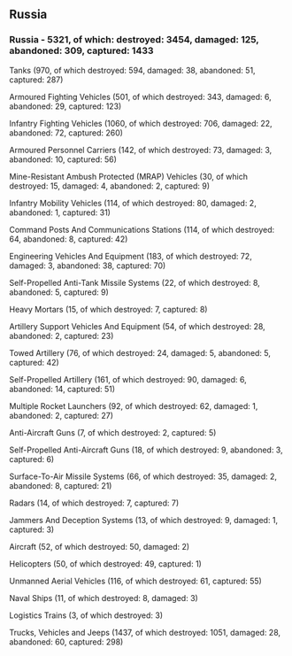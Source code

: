 
 
 ## Russia
 
 ### Russia - 5321, of which: destroyed: 3454, damaged: 125, abandoned: 309, captured: 1433

 

 

 Tanks (970, of which destroyed: 594, damaged: 38, abandoned: 51, captured: 287)

 Armoured Fighting Vehicles (501, of which destroyed: 343, damaged: 6, abandoned: 29, captured: 123)

 Infantry Fighting Vehicles (1060, of which destroyed: 706, damaged: 22, abandoned: 72, captured: 260)

 Armoured Personnel Carriers (142, of which destroyed: 73, damaged: 3, abandoned: 10, captured: 56)

 Mine-Resistant Ambush Protected (MRAP) Vehicles (30, of which destroyed: 15, damaged: 4, abandoned: 2, captured: 9)

 Infantry Mobility Vehicles (114, of which destroyed: 80, damaged: 2, abandoned: 1, captured: 31)

 Command Posts And Communications Stations (114, of which destroyed: 64, abandoned: 8, captured: 42)

 Engineering Vehicles And Equipment (183, of which destroyed: 72, damaged: 3, abandoned: 38, captured: 70)

 Self-Propelled Anti-Tank Missile Systems (22, of which destroyed: 8, abandoned: 5, captured: 9)

 Heavy Mortars (15, of which destroyed: 7, captured: 8)

 Artillery Support Vehicles And Equipment (54, of which destroyed: 28, abandoned: 2, captured: 23)

 Towed Artillery (76, of which destroyed: 24, damaged: 5, abandoned: 5, captured: 42)

 Self-Propelled Artillery (161, of which destroyed: 90, damaged: 6, abandoned: 14, captured: 51)

 Multiple Rocket Launchers (92, of which destroyed: 62, damaged: 1, abandoned: 2, captured: 27)

 Anti-Aircraft Guns (7, of which destroyed: 2, captured: 5)

 Self-Propelled Anti-Aircraft Guns (18, of which destroyed: 9, abandoned: 3, captured: 6)

 Surface-To-Air Missile Systems (66, of which destroyed: 35, damaged: 2, abandoned: 8, captured: 21)

 Radars (14, of which destroyed: 7, captured: 7)

 Jammers And Deception Systems (13, of which destroyed: 9, damaged: 1, captured: 3)

 Aircraft (52, of which destroyed: 50, damaged: 2)

 Helicopters (50, of which destroyed: 49, captured: 1)

 Unmanned Aerial Vehicles (116, of which destroyed: 61, captured: 55)

 Naval Ships (11, of which destroyed: 8, damaged: 3)

 Logistics Trains (3, of which destroyed: 3)

 Trucks, Vehicles and Jeeps (1437, of which destroyed: 1051, damaged: 28, abandoned: 60, captured: 298)

